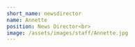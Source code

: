 ```yaml
---
short_name: newsdirector
name: Annette
position: News Director<br>
image: /assets/images/staff/Annette.jpg
---
```

